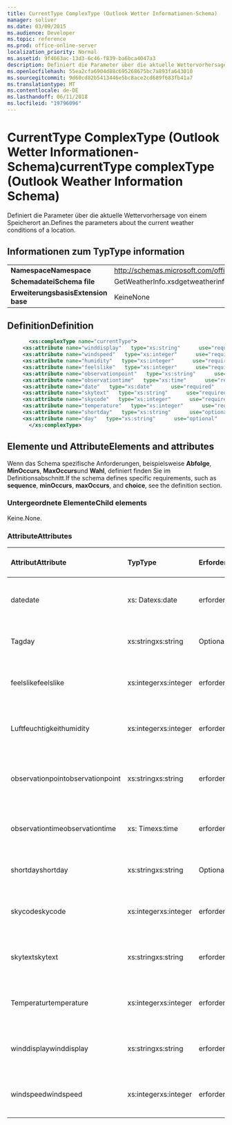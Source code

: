 ```yaml
---
title: CurrentType ComplexType (Outlook Wetter Informationen-Schema)
manager: soliver
ms.date: 03/09/2015
ms.audience: Developer
ms.topic: reference
ms.prod: office-online-server
localization_priority: Normal
ms.assetid: 9f4663ac-13d3-6c46-f839-ba6bca4047a3
description: Definiert die Parameter über die aktuelle Wettervorhersage von einem Speicherort an.
ms.openlocfilehash: 55ea2cfa6904d88c695268675bc7a893fa643010
ms.sourcegitcommit: 9d60cd82b5413446e5bc8ace2cd689f683fb41a7
ms.translationtype: MT
ms.contentlocale: de-DE
ms.lasthandoff: 06/11/2018
ms.locfileid: "19796096"
---
```

# <a name="currenttype-complextype-outlook-weather-information-schema"></a><span data-ttu-id="195e3-103">CurrentType ComplexType (Outlook Wetter Informationen-Schema)</span><span class="sxs-lookup"><span data-stu-id="195e3-103">currentType complexType (Outlook Weather Information Schema)</span></span>

<span data-ttu-id="195e3-104">Definiert die Parameter über die aktuelle Wettervorhersage von einem Speicherort an.</span><span class="sxs-lookup"><span data-stu-id="195e3-104">Defines the parameters about the current weather conditions of a location.</span></span>
  
## <a name="type-information"></a><span data-ttu-id="195e3-105">Informationen zum Typ</span><span class="sxs-lookup"><span data-stu-id="195e3-105">Type information</span></span>

|||
|:-----|:-----|
|<span data-ttu-id="195e3-106">**Namespace**</span><span class="sxs-lookup"><span data-stu-id="195e3-106">**Namespace**</span></span> <br/> |http://schemas.microsoft.com/office/outlook/15/getweatherinfo.xsd  <br/> |
|<span data-ttu-id="195e3-107">**Schemadatei**</span><span class="sxs-lookup"><span data-stu-id="195e3-107">**Schema file**</span></span> <br/> |<span data-ttu-id="195e3-108">GetWeatherInfo.xsd</span><span class="sxs-lookup"><span data-stu-id="195e3-108">getweatherinfo.xsd</span></span>  <br/> |
|<span data-ttu-id="195e3-109">**Erweiterungsbasis**</span><span class="sxs-lookup"><span data-stu-id="195e3-109">**Extension base**</span></span> <br/> |<span data-ttu-id="195e3-110">Keine</span><span class="sxs-lookup"><span data-stu-id="195e3-110">None</span></span>  <br/> |
   
## <a name="definition"></a><span data-ttu-id="195e3-111">Definition</span><span class="sxs-lookup"><span data-stu-id="195e3-111">Definition</span></span>

```XML
       <xs:complexType name="currentType">
     <xs:attribute name="winddisplay"   type="xs:string"      use="required"     />
     <xs:attribute name="windspeed"   type="xs:integer"      use="required"     />
     <xs:attribute name="humidity"   type="xs:integer"      use="required"     />
     <xs:attribute name="feelslike"   type="xs:integer"      use="required"     />
     <xs:attribute name="observationpoint"   type="xs:string"      use="required"     />
     <xs:attribute name="observationtime"   type="xs:time"      use="required"     />
     <xs:attribute name="date"   type="xs:date"      use="required"     />
     <xs:attribute name="skytext"   type="xs:string"      use="required"     />
     <xs:attribute name="skycode"   type="xs:integer"      use="required"     />
     <xs:attribute name="temperature"   type="xs:integer"      use="required"     />
     <xs:attribute name="shortday"   type="xs:string"      use="optional"     />
     <xs:attribute name="day"   type="xs:string"      use="optional"     />
       </xs:complexType>

```

## <a name="elements-and-attributes"></a><span data-ttu-id="195e3-112">Elemente und Attribute</span><span class="sxs-lookup"><span data-stu-id="195e3-112">Elements and attributes</span></span>

<span data-ttu-id="195e3-113">Wenn das Schema spezifische Anforderungen, beispielsweise **Abfolge**, **MinOccurs**, **MaxOccurs**und **Wahl**, definiert finden Sie im Definitionsabschnitt.</span><span class="sxs-lookup"><span data-stu-id="195e3-113">If the schema defines specific requirements, such as **sequence**, **minOccurs**, **maxOccurs**, and **choice**, see the definition section.</span></span> 
  
### <a name="child-elements"></a><span data-ttu-id="195e3-114">Untergeordnete Elemente</span><span class="sxs-lookup"><span data-stu-id="195e3-114">Child elements</span></span>

<span data-ttu-id="195e3-115">Keine.</span><span class="sxs-lookup"><span data-stu-id="195e3-115">None.</span></span>
  
### <a name="attributes"></a><span data-ttu-id="195e3-116">Attribute</span><span class="sxs-lookup"><span data-stu-id="195e3-116">Attributes</span></span>

|<span data-ttu-id="195e3-117">**Attribut**</span><span class="sxs-lookup"><span data-stu-id="195e3-117">**Attribute**</span></span>|<span data-ttu-id="195e3-118">**Typ**</span><span class="sxs-lookup"><span data-stu-id="195e3-118">**Type**</span></span>|<span data-ttu-id="195e3-119">**Erforderlich**</span><span class="sxs-lookup"><span data-stu-id="195e3-119">**Required**</span></span>|<span data-ttu-id="195e3-120">**Beschreibung**</span><span class="sxs-lookup"><span data-stu-id="195e3-120">**Description**</span></span>|<span data-ttu-id="195e3-121">**Mögliche Werte**</span><span class="sxs-lookup"><span data-stu-id="195e3-121">**Possible values**</span></span>|
|:-----|:-----|:-----|:-----|:-----|
|<span data-ttu-id="195e3-122">date</span><span class="sxs-lookup"><span data-stu-id="195e3-122">date</span></span>  <br/> |<span data-ttu-id="195e3-123">xs: Date</span><span class="sxs-lookup"><span data-stu-id="195e3-123">xs:date</span></span>  <br/> |<span data-ttu-id="195e3-124">erforderlich</span><span class="sxs-lookup"><span data-stu-id="195e3-124">required</span></span>  <br/> |<span data-ttu-id="195e3-125">Heutiges Datum angibt.</span><span class="sxs-lookup"><span data-stu-id="195e3-125">Specifies today's date.</span></span>  <br/> |<span data-ttu-id="195e3-126">Ein Wert, der den Typ xs: Date</span><span class="sxs-lookup"><span data-stu-id="195e3-126">A value of the type xs:date</span></span>  <br/> |
|<span data-ttu-id="195e3-127">Tag</span><span class="sxs-lookup"><span data-stu-id="195e3-127">day</span></span>  <br/> |<span data-ttu-id="195e3-128">xs:string</span><span class="sxs-lookup"><span data-stu-id="195e3-128">xs:string</span></span>  <br/> |<span data-ttu-id="195e3-129">Optional</span><span class="sxs-lookup"><span data-stu-id="195e3-129">optional</span></span>  <br/> |<span data-ttu-id="195e3-130">Gibt einen Tag für die Planung.</span><span class="sxs-lookup"><span data-stu-id="195e3-130">Specifies a day for the forecast.</span></span>  <br/> |<span data-ttu-id="195e3-131">Ein Wert, der den Typ xs:</span><span class="sxs-lookup"><span data-stu-id="195e3-131">A value of the type xs:string</span></span>  <br/> |
|<span data-ttu-id="195e3-132">feelslike</span><span class="sxs-lookup"><span data-stu-id="195e3-132">feelslike</span></span>  <br/> |<span data-ttu-id="195e3-133">xs:integer</span><span class="sxs-lookup"><span data-stu-id="195e3-133">xs:integer</span></span>  <br/> |<span data-ttu-id="195e3-134">erforderlich</span><span class="sxs-lookup"><span data-stu-id="195e3-134">required</span></span>  <br/> |<span data-ttu-id="195e3-135">Gibt die Temperatur des wie ist mit das aktuelle Wetter wie an.</span><span class="sxs-lookup"><span data-stu-id="195e3-135">Specifies the temperature of how the current weather feels like.</span></span>  <br/> |<span data-ttu-id="195e3-136">Der Wert der Type-xs</span><span class="sxs-lookup"><span data-stu-id="195e3-136">A value of the type xs:integer</span></span>  <br/> |
|<span data-ttu-id="195e3-137">Luftfeuchtigkeit</span><span class="sxs-lookup"><span data-stu-id="195e3-137">humidity</span></span>  <br/> |<span data-ttu-id="195e3-138">xs:integer</span><span class="sxs-lookup"><span data-stu-id="195e3-138">xs:integer</span></span>  <br/> |<span data-ttu-id="195e3-139">erforderlich</span><span class="sxs-lookup"><span data-stu-id="195e3-139">required</span></span>  <br/> |<span data-ttu-id="195e3-140">Gibt den aktuellen Luftfeuchtigkeit numerischen Wert.</span><span class="sxs-lookup"><span data-stu-id="195e3-140">Specifies the current numerical humidity value.</span></span>  <br/> |<span data-ttu-id="195e3-141">Der Wert der Type-xs</span><span class="sxs-lookup"><span data-stu-id="195e3-141">A value of the type xs:integer</span></span>  <br/> |
|<span data-ttu-id="195e3-142">observationpoint</span><span class="sxs-lookup"><span data-stu-id="195e3-142">observationpoint</span></span>  <br/> |<span data-ttu-id="195e3-143">xs:string</span><span class="sxs-lookup"><span data-stu-id="195e3-143">xs:string</span></span>  <br/> |<span data-ttu-id="195e3-144">erforderlich</span><span class="sxs-lookup"><span data-stu-id="195e3-144">required</span></span>  <br/> |<span data-ttu-id="195e3-145">Gibt an, in dem die aktuelle Wetterinformationen aus beobachtet wird.</span><span class="sxs-lookup"><span data-stu-id="195e3-145">Specifies where the current weather information is observed from.</span></span>  <br/> |<span data-ttu-id="195e3-146">Ein Wert, der den Typ xs:</span><span class="sxs-lookup"><span data-stu-id="195e3-146">A value of the type xs:string</span></span>  <br/> |
|<span data-ttu-id="195e3-147">observationtime</span><span class="sxs-lookup"><span data-stu-id="195e3-147">observationtime</span></span>  <br/> |<span data-ttu-id="195e3-148">xs: Time</span><span class="sxs-lookup"><span data-stu-id="195e3-148">xs:time</span></span>  <br/> |<span data-ttu-id="195e3-149">erforderlich</span><span class="sxs-lookup"><span data-stu-id="195e3-149">required</span></span>  <br/> |<span data-ttu-id="195e3-150">Gibt an, wenn die aktuelle Wetterinformationen unter beobachtet wird.</span><span class="sxs-lookup"><span data-stu-id="195e3-150">Specifies when the current weather information is observed at.</span></span>  <br/> |<span data-ttu-id="195e3-151">Ein Wert, der den Typ xs: Time</span><span class="sxs-lookup"><span data-stu-id="195e3-151">A value of the type xs:time</span></span>  <br/> |
|<span data-ttu-id="195e3-152">shortday</span><span class="sxs-lookup"><span data-stu-id="195e3-152">shortday</span></span>  <br/> |<span data-ttu-id="195e3-153">xs:string</span><span class="sxs-lookup"><span data-stu-id="195e3-153">xs:string</span></span>  <br/> |<span data-ttu-id="195e3-154">Optional</span><span class="sxs-lookup"><span data-stu-id="195e3-154">optional</span></span>  <br/> |<span data-ttu-id="195e3-155">Gibt einen Tag in abgekürzter Form an.</span><span class="sxs-lookup"><span data-stu-id="195e3-155">Specifies a day in abbreviated form.</span></span>  <br/> |<span data-ttu-id="195e3-156">Ein Wert, der den Typ xs:</span><span class="sxs-lookup"><span data-stu-id="195e3-156">A value of the type xs:string</span></span>  <br/> |
|<span data-ttu-id="195e3-157">skycode</span><span class="sxs-lookup"><span data-stu-id="195e3-157">skycode</span></span>  <br/> |<span data-ttu-id="195e3-158">xs:integer</span><span class="sxs-lookup"><span data-stu-id="195e3-158">xs:integer</span></span>  <br/> |<span data-ttu-id="195e3-159">erforderlich</span><span class="sxs-lookup"><span data-stu-id="195e3-159">required</span></span>  <br/> |<span data-ttu-id="195e3-160">Gibt einen ganze Zahl Code für die aktuelle Wettervorhersage.</span><span class="sxs-lookup"><span data-stu-id="195e3-160">Specifies an integer code for the current weather conditions.</span></span>  <br/> |<span data-ttu-id="195e3-161">Der Wert der Type-xs</span><span class="sxs-lookup"><span data-stu-id="195e3-161">A value of the type xs:integer</span></span>  <br/> |
|<span data-ttu-id="195e3-162">skytext</span><span class="sxs-lookup"><span data-stu-id="195e3-162">skytext</span></span>  <br/> |<span data-ttu-id="195e3-163">xs:string</span><span class="sxs-lookup"><span data-stu-id="195e3-163">xs:string</span></span>  <br/> |<span data-ttu-id="195e3-164">erforderlich</span><span class="sxs-lookup"><span data-stu-id="195e3-164">required</span></span>  <br/> |<span data-ttu-id="195e3-165">Gibt ein bis zwei Wörter, die aktuelle Wetterbericht beschreibt.</span><span class="sxs-lookup"><span data-stu-id="195e3-165">Specifies one to two words describing current weather conditions.</span></span>  <br/> |<span data-ttu-id="195e3-166">Ein Wert, der den Typ xs:</span><span class="sxs-lookup"><span data-stu-id="195e3-166">A value of the type xs:string</span></span>  <br/> |
|<span data-ttu-id="195e3-167">Temperatur</span><span class="sxs-lookup"><span data-stu-id="195e3-167">temperature</span></span>  <br/> |<span data-ttu-id="195e3-168">xs:integer</span><span class="sxs-lookup"><span data-stu-id="195e3-168">xs:integer</span></span>  <br/> |<span data-ttu-id="195e3-169">erforderlich</span><span class="sxs-lookup"><span data-stu-id="195e3-169">required</span></span>  <br/> |<span data-ttu-id="195e3-170">Gibt die aktuelle Temperatur des Speicherorts an.</span><span class="sxs-lookup"><span data-stu-id="195e3-170">Specifies the current temperature of the location.</span></span>  <br/> |<span data-ttu-id="195e3-171">Der Wert der Type-xs</span><span class="sxs-lookup"><span data-stu-id="195e3-171">A value of the type xs:integer</span></span>  <br/> |
|<span data-ttu-id="195e3-172">winddisplay</span><span class="sxs-lookup"><span data-stu-id="195e3-172">winddisplay</span></span>  <br/> |<span data-ttu-id="195e3-173">xs:string</span><span class="sxs-lookup"><span data-stu-id="195e3-173">xs:string</span></span>  <br/> |<span data-ttu-id="195e3-174">erforderlich</span><span class="sxs-lookup"><span data-stu-id="195e3-174">required</span></span>  <br/> |<span data-ttu-id="195e3-175">Eine Zeichenfolge, die die aktuelle Wind Bedingungen beschreibt.</span><span class="sxs-lookup"><span data-stu-id="195e3-175">A string that describes the current wind conditions.</span></span>  <br/> |<span data-ttu-id="195e3-176">Ein Wert, der den Typ xs:</span><span class="sxs-lookup"><span data-stu-id="195e3-176">A value of the type xs:string</span></span>  <br/> |
|<span data-ttu-id="195e3-177">windspeed</span><span class="sxs-lookup"><span data-stu-id="195e3-177">windspeed</span></span>  <br/> |<span data-ttu-id="195e3-178">xs:integer</span><span class="sxs-lookup"><span data-stu-id="195e3-178">xs:integer</span></span>  <br/> |<span data-ttu-id="195e3-179">erforderlich</span><span class="sxs-lookup"><span data-stu-id="195e3-179">required</span></span>  <br/> |<span data-ttu-id="195e3-180">Gibt den aktuellen Wert der numerische Wind Geschwindigkeit.</span><span class="sxs-lookup"><span data-stu-id="195e3-180">Specifies the current numerical wind speed value.</span></span>  <br/> |<span data-ttu-id="195e3-181">Der Wert der Type-xs</span><span class="sxs-lookup"><span data-stu-id="195e3-181">A value of the type xs:integer</span></span>  <br/> |
   

